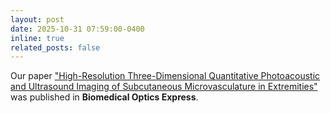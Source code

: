 ```yaml
---
layout: post
date: 2025-10-31 07:59:00-0400
inline: true
related_posts: false
---
```


Our paper <a href='https://opg.optica.org/boe/fulltext.cfm?uri=boe-16-11-4902'>"High-Resolution Three-Dimensional Quantitative Photoacoustic and Ultrasound Imaging of Subcutaneous Microvasculature in Extremities"</a> was published in <b>Biomedical Optics Express</b>.

